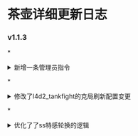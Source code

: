 # 茶壶详细更新日志
### v1.1.3
*<details><summary>新增一条管理员指令</summary>

    *内容: 新增!lazer与!ls为管理员获取镭射
    *文件:

        1.  addons/sourcemod/plugins/5_Server/
        2.  addons/sourcemod/scripting/1_Plugins_of_TeaPot/
</details>

*<details><summary>修改了l4d2_tankfight的克局刷新配置变更</summary>

    *内容：克局修改刷特数量由拦截刷特改为自杀以兼容ss的轮换刷特
    *文件：
       
        1.  addons/sourcemod/plugins/4_General/
        2.  addons/sourcemod/scripting/1_Plugins_of_TeaPot/
</details>

*<details><summary>优化了了ss特感轮换的逻辑</summary>

    *内容：写入现在会读取场上特感了
    *文件：

        1.  addons/sourcemod/plugins/disabled/
        2.  addons/sourcemod/scripting/1_Plugins_of_TeaPot/
</details>